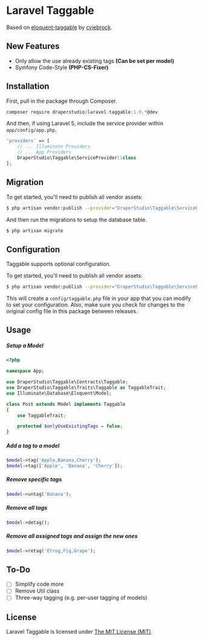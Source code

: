 # Laravel Taggable

Based on [eloquent-taggable](https://github.com/cviebrock/eloquent-taggable) by [cviebrock](https://github.com/cviebrock).

## New Features

- Only allow the use already existing tags **(Can be set per model)**
- Symfony Code-Style **(PHP-CS-Fixer)**

## Installation

First, pull in the package through Composer.

```js
composer require draperstudio/laravel-taggable:1.0.*@dev
```

And then, if using Laravel 5, include the service provider within `app/config/app.php`.

```php
'providers' => [
    // ... Illuminate Providers
    // ... App Providers
    DraperStudio\Taggable\ServiceProvider::class
];
```

## Migration

To get started, you'll need to publish all vendor assets:

```bash
$ php artisan vendor:publish --provider="DraperStudio\Taggable\ServiceProvider"
```

And then run the migrations to setup the database table.

```bash
$ php artisan migrate
```

## Configuration

Taggable supports optional configuration.

To get started, you'll need to publish all vendor assets:

```bash
$ php artisan vendor:publish --provider="DraperStudio\Taggable\ServiceProvider"
```

This will create a `config/taggable.php` file in your app that you can modify to set your configuration. Also, make sure you check for changes to the original config file in this package between releases.

## Usage

##### Setup a Model

```php
<?php

namespace App;

use DraperStudio\Taggable\Contracts\Taggable;
use DraperStudio\Taggable\Traits\Taggable as TaggableTrait;
use Illuminate\Database\Eloquent\Model;

class Post extends Model implements Taggable
{
    use TaggableTrait;

    protected $onlyUseExistingTags = false;
}
```

##### Add a tag to a model

```php
$model->tag('Apple,Banana,Cherry');
$model->tag(['Apple', 'Banana', 'Cherry']);
```

##### Remove specific tags

```php
$model->untag('Banana');
```

##### Remove all tags

```php
$model->detag();
```

##### Remove all assigned tags and assign the new ones

```php
$model->retag('Etrog,Fig,Grape');
```

## To-Do

- [ ] Simplify code more
- [ ] Remove Util class
- [ ] Three-way tagging (e.g. per-user tagging of models)

## License

Laravel Taggable is licensed under [The MIT License (MIT)](LICENSE).
